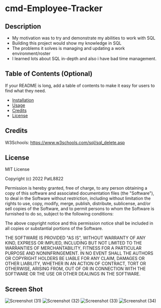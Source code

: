 # cmd-Employee-Tracker

## Description

- My motivation was to try and demonstrate my abilities to work with SQL
- Building this project would show my knowledge in SQL 
- The problems it solves is managing and updating a work environment/roster
- I learned lots about SQL in-depth and also i have bad  time management.

## Table of Contents (Optional)

If your README is long, add a table of contents to make it easy for users to find what they need.

- [Installation](#installation)
- [Usage](#usage)
- [Credits](#credits)
- [License](#license)

## Credits

W3Schools: https://www.w3schools.com/sql/sql_delete.asp


## License

MIT License

Copyright (c) 2022 PatL8822

Permission is hereby granted, free of charge, to any person obtaining a copy
of this software and associated documentation files (the "Software"), to deal
in the Software without restriction, including without limitation the rights
to use, copy, modify, merge, publish, distribute, sublicense, and/or sell
copies of the Software, and to permit persons to whom the Software is
furnished to do so, subject to the following conditions:

The above copyright notice and this permission notice shall be included in all
copies or substantial portions of the Software.

THE SOFTWARE IS PROVIDED "AS IS", WITHOUT WARRANTY OF ANY KIND, EXPRESS OR
IMPLIED, INCLUDING BUT NOT LIMITED TO THE WARRANTIES OF MERCHANTABILITY,
FITNESS FOR A PARTICULAR PURPOSE AND NONINFRINGEMENT. IN NO EVENT SHALL THE
AUTHORS OR COPYRIGHT HOLDERS BE LIABLE FOR ANY CLAIM, DAMAGES OR OTHER
LIABILITY, WHETHER IN AN ACTION OF CONTRACT, TORT OR OTHERWISE, ARISING FROM,
OUT OF OR IN CONNECTION WITH THE SOFTWARE OR THE USE OR OTHER DEALINGS IN THE
SOFTWARE.

## Screen Shot

![Screenshot (31)](https://user-images.githubusercontent.com/110148234/201028026-f2bc579f-f657-4f0e-b268-005106144c8b.png)
![Screenshot (32)](https://user-images.githubusercontent.com/110148234/201028035-d3fda976-2575-4237-a067-82c03539d90f.png)
![Screenshot (33)](https://user-images.githubusercontent.com/110148234/201028041-b99cd022-b47c-40ea-a6d9-15e6722d331b.png)
![Screenshot (34)](https://user-images.githubusercontent.com/110148234/201028048-0c87e2be-f3e5-49c4-b50f-d1d82cea8f6f.png)
